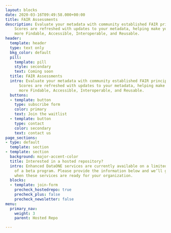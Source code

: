 ```yaml
---
layout: blocks
date: 2020-03-16T09:49:58.000+00:00
title: FAIR Assessments
description: Evaluate your metadata with community established FAIR principles.
    Scores are refreshed with updates to your metadata, helping make your data even
    more Findable, Accessible, Interoperable, and Reusable.
header:
  template: header
  type: text only
  bkg_color: default
  pill:
    template: pill
    style: secondary
    text: Coming soon
  title: FAIR Assessments
  intro: Evaluate your metadata with community established FAIR principles.
      Scores are refreshed with updates to your metadata, helping make your data even
      more Findable, Accessible, Interoperable, and Reusable.
  buttons:
  - template: button
    type: subscribe form
    color: primary
    text: Join the waitlist
  - template: button
    type: contact
    color: secondary
    text: contact us
page_sections:
- type: default
  template: section
- template: section
  background: major-accent-color
  title: Interested in a hosted repository?
  intro: Enhanced DataONE services are currently available on a limited basis as part
    of a beta program. Please provide the information below and we’ll get in touch
    when these services are ready for your organization.
  blocks:
  - template: join-form
    precheck_hostedrepo: true
    precheck_plus: false
    precheck_newsletter: false
menu:
  primary_nav:
    weight: 3
    parent: Hosted Repo

---
```

